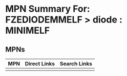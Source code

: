 



# MPN Summary For: FZEDIODEMMELF > diode : MINIMELF

## MPNs
  

|MPN|Direct Links|Search Links|
| :--- | :--- | :--- |
||||
